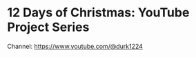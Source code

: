 12 Days of Christmas: YouTube Project Series
====================

Channel: https://www.youtube.com/@durk1224
